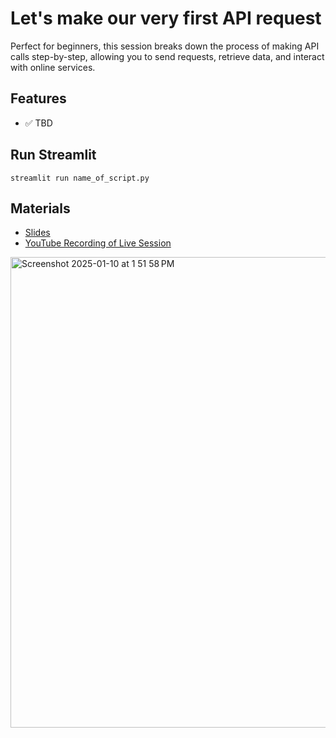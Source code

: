 # Let's make our very first API request
Perfect for beginners, this session breaks down the process of making API calls step-by-step, allowing you to send requests, retrieve data, and interact with online services.

## Features
- ✅ TBD

## Run Streamlit
`streamlit run name_of_script.py`

## Materials
- [Slides](https://docs.google.com/presentation/d/1gqTWYRlN1UiWSyx-UBazm31kN--w67-JdW5Aka1yUHA/edit?usp=sharing)
- [YouTube Recording of Live Session](https://www.youtube.com/live/eLfmafuzcqI?si=oDK_hQvdn4_ok9E7)

<img width="753" alt="Screenshot 2025-01-10 at 1 51 58 PM" src="https://github.com/user-attachments/assets/d27f6062-cac2-4456-a458-918bd6a67349" />
